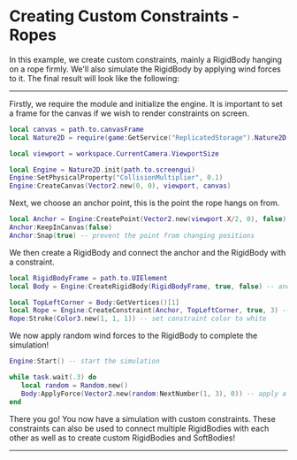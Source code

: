 # Creating Custom Constraints - Ropes

In this example, we create custom constraints, mainly a RigidBody hanging on a rope firmly. We'll also simulate the RigidBody by applying wind forces to it. The final result will look like the following:

<hr/>

Firstly, we require the module and initialize the engine. It is important to set a frame for the canvas if we wish to render constraints on screen.

```lua
local canvas = path.to.canvasFrame
local Nature2D = require(game:GetService("ReplicatedStorage").Nature2D.Engine)

local viewport = workspace.CurrentCamera.ViewportSize

local Engine = Nature2D.init(path.to.screengui)
Engine:SetPhysicalProperty("CollisionMultiplier", 0.1)
Engine:CreateCanvas(Vector2.new(0, 0), viewport, canvas)
```

Next, we choose an anchor point, this is the point the rope hangs on from.

```lua
local Anchor = Engine:CreatePoint(Vector2.new(viewport.X/2, 0), false) -- visible: false
Anchor:KeepInCanvas(false)
Anchor:Snap(true) -- prevent the point from changing positions
```

We then create a RigidBody and connect the anchor and the RigidBody with a constraint.

```lua
local RigidBodyFrame = path.to.UIElement
local Body = Engine:CreateRigidBody(RigidBodyFrame, true, false) -- anchored: false

local TopLeftCorner = Body:GetVertices()[1]
local Rope = Engine:CreateConstraint(Anchor, TopLeftCorner, true, 3) -- visible: true, thickness: 3
Rope:Stroke(Color3.new(1, 1, 1)) -- set constraint color to white
```

We now apply random wind forces to the RigidBody to complete the simulation!

```lua
Engine:Start() -- start the simulation

while task.wait(.3) do
   local random = Random.new()
   Body:ApplyForce(Vector2.new(random:NextNumber(1, 3), 0)) -- apply a random wind force
end
```

There you go! You now have a simulation with custom constraints. These constraints can also be used to connect multiple RigidBodies with each other as well as to create custom RigidBodies and SoftBodies!

<hr/>
